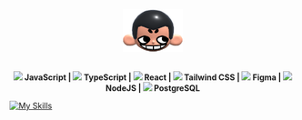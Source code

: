 <div align="center">
  <img height="75px" src="khicon.png" alt="logo">
</div>
<br>

<p align="center">
  <b><img width="12" src="https://skillicons.dev/icons?i=javascript"/> JavaScript | <img width="12" src="https://skillicons.dev/icons?i=typescript"/> TypeScript | <img width="12" src="https://skillicons.dev/icons?i=react"/> React | <img width="12" src="https://skillicons.dev/icons?i=tailwindcss"/> Tailwind CSS | <img width="12" src="https://skillicons.dev/icons?i=figma"/> Figma | <img width="12" src="https://skillicons.dev/icons?i=nodejs"/> NodeJS | <img width="12" src="https://skillicons.dev/icons?i=postgresql"/> PostgreSQL</b>

[![My Skills](https://skillicons.dev/icons?i=js,ts,nodejs,react,tailwind,postgres,figma,git,linux)](https://skillicons.dev)
  
</p>
